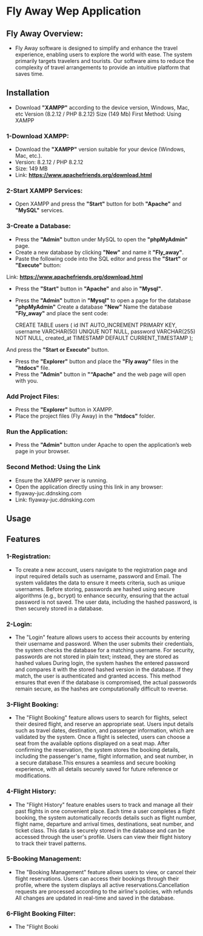 # Fly Away Wep Application
## Fly Away Overview:
 - Fly Away software is designed to simplify and enhance the travel experience, enabling
 users to explore the world with ease. The system primarily targets travelers and tourists.
 Our software aims to reduce the complexity of travel arrangements to provide an intuitive
 platform that saves time.
## Installation
- Download **"XAMPP"** according to the device version, Windows, Mac, etc 
Version (8.2.12 / PHP 8.2.12) Size (149 Mb)
First Method: Using XAMPP
### 1-Download XAMPP:
- Download the **"XAMPP"** version suitable for your device (Windows, Mac, etc.).
- Version: 8.2.12 / PHP 8.2.12
- Size: 149 MB
- Link: **https://www.apachefriends.org/download.html**
### 2-Start XAMPP Services:
- Open XAMPP and press the **"Start"** button for both **"Apache"** and **"MySQL"** services.
### 3-Create a Database:
- Press the **"Admin"** button under MySQL to open the **"phpMyAdmin"** page.
- Create a new database by clicking **"New"** and name it **"Fly_away"**.
- Paste the following code into the SQL editor and press the **"Start"** or **"Execute"** button:

Link: **https://www.apachefriends.org/download.html**
- Press the **"Start"** button in **"Apache"** and also in **"Mysql"**.
- Press the **"Admin"** button in **"Mysql"** to open a page for the database **"phpMyAdmin"** Create a database **"New"** Name the database **"Fly_away"** and place the sent code:
  
    CREATE TABLE users (
    id INT AUTO_INCREMENT PRIMARY KEY,
    username VARCHAR(50) UNIQUE NOT NULL,
    password VARCHAR(255) NOT NULL,
    created_at TIMESTAMP DEFAULT CURRENT_TIMESTAMP );
  
And press the **"Start or Execute"** button.
- Press the **"Explorer"** button and place the **"Fly away"** files in the **"htdocs"** file.
- Press the **"Admin"** button in **"“Apache"** and the web page will open with you.
### Add Project Files:
- Press the **"Explorer"** button in XAMPP.
- Place the project files (Fly Away) in the **"htdocs"** folder.
### Run the Application:
- Press the **"Admin"** button under Apache to open the application’s web page in your browser.
### Second Method: Using the Link
- Ensure the XAMPP server is running.
- Open the application directly using this link in any browser:
- flyaway-juc.ddnsking.com
- Link: flyaway-juc.ddnsking.com
## Usage
## Features 
### 1-Registration:
- To create a new account, users navigate to the registration page and input required details such as username, password and Email. The system validates the data to ensure it meets criteria, such as unique usernames. Before storing, passwords are hashed using secure algorithms (e.g., bcrypt) to enhance security, ensuring that the actual password is not saved. The user data, including the hashed password, is then securely stored in a database.
### 2-Login:
- The "Login" feature allows users to access their accounts by entering their username and password. When the user submits their credentials, the system checks the database for a matching username. For security, passwords are not stored in plain text; instead, they are stored as hashed values During login, the system hashes the entered password and compares it with the stored hashed version in the database. If they match, the user is authenticated and granted access. This method ensures that even if the database is compromised, the actual passwords remain secure, as the hashes are computationally difficult to reverse.
### 3-Flight Booking:
- The "Flight Booking" feature allows users to search for flights, select their desired flight, and reserve an appropriate seat. Users input details such as travel dates, destination, and passenger information, which are validated by the system. Once a flight is selected, users can choose a seat from the available options displayed on a seat map. After confirming the reservation, the system stores the booking details, including the passenger's name, flight information, and seat number, in a secure database.This ensures a seamless and secure booking experience, with all details securely saved for future reference or modifications.
### 4-Flight History:
- The "Flight History" feature enables users to track and manage all their past flights in one convenient place. Each time a user completes a flight booking, the system automatically records details such as flight number, flight name, departure and arrival times, destinations, seat number, and ticket class. This data is securely stored in the database and can be accessed through the user's profile. Users can view their flight history to track their travel patterns.
### 5-Booking Management: 
- The "Booking Management" feature allows users to view, or cancel their flight reservations. Users can access their bookings through their profile, where the system displays all active reservations.Cancellation requests are processed according to the airline's policies, with refunds All changes are updated in real-time and saved in the database.
### 6-Flight Booking Filter:
- The "Flight Booki
